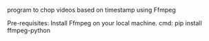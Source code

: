 program to chop videos based on timestamp using Ffmpeg

Pre-requisites: Install Ffmpeg on your local machine.
cmd: pip install ffmpeg-python